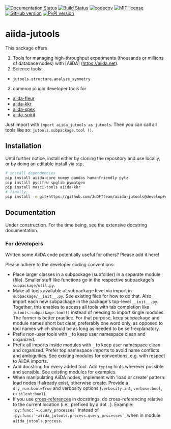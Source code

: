 [![Documentation Status](https://readthedocs.org/projects/aiida-jutools/badge/?version=latest)](https://aiida-jutools.readthedocs.io/en/latest/?badge=latest)
[![Build Status](https://travis-ci.org/JuDFTteam/aiida-jutools.svg?branch=master)](https://travis-ci.org/JuDFTteam/aiida-jutools)
[![codecov](https://codecov.io/gh/JuDFTteam/aiida-jutools/branch/master/graph/badge.svg)](https://codecov.io/gh/JuDFTteam/aiida-jutools)
[![MIT license](http://img.shields.io/badge/license-MIT-brightgreen.svg)](http://opensource.org/licenses/MIT)
[![GitHub version](https://badge.fury.io/gh/JuDFTteam%2Faiida-jutools.svg)](https://badge.fury.io/gh/JuDFTteam%2Faiida-jutools)
[![PyPI version](https://badge.fury.io/py/aiida-jutools.svg)](https://badge.fury.io/py/aiida-jutools)

# aiida-jutools

This package offers

1. Tools for managing high-throughput experiments (thousands or millions of database nodes) with [AiiDA]
   (https://aiida.net).
2. Science tools:
  - `jutools.structure.analyze_symmetry`
3. common plugin developer tools for
  - [aiida-fleur](https://github.com/JuDFTteam/aiida-kkr/)
  - [aiida-kkr](https://github.com/JuDFTteam/aiida-fleur)
  - [aiida-spex](https://iffgit.fz-juelich.de/chand/aiida-spex)
  - [aiida-spirit](https://github.com/JuDFTteam/aiida-spirit)

Just import with ``import aiida_jutools as jutools``. Then you can call all tools like so: ``jutools.subpackage.tool
()``.

## Installation

Until further notice, install either by cloning the repository and use locally, 
or by doing an editable install via `pip.`

```bash
# install dependencies
pip install aiida-core numpy pandas humanfriendly pytz
pip install pycifrw spglib pymatgen
pip install masci-tools aiida-kkr
# finally:
pip install -e git+https://github.com/JuDFTteam/aiida-jutools@develop#egg=aiida-jutools
```

## Documentation

Under construction. For the time being, see the extensive docstring documentation.

### For developers

Written some AiiDA code potentially useful for others? Please add it here!

Please adhere to the developer coding conventions:
- Place larger classes in a subpackage (subfolder) in a separate module (file). Smaller stuff like functions go in the 
  respective subpackage's ``subpackage/util.py``.
- Make all tools available at subpackage level via import in ``subpackage/__init__.py``. See existing files for how 
  to do that. Also import each new subpackage in the package's top-level ``__init__.py``. Together, this enables to 
  access all tools with tab completion like ``jutools.subpackage.tool()`` instead of needing to import single modules. 
  The former is better practice. For that purpose, keep subpackage and module names short but clear, preferably one 
  word only, as opposed to tool names which should be as long as needed to be self-explanatory. 
- Prefix non-user tools with ``_`` to keep user namespace clean and organized.
- Prefix all imports inside modules with ``_`` to keep user namespace clean and organized. Prefer top namespace 
  imports to avoid name conflicts and ambiguities. See existing modules for conventions, e.g. with respect to AiiDA 
  imports.
- Add docstring for every added tool. Add ``typing`` hints wherever possible and sensible. See existing modules for 
  examples.
- When manipulating AiiDA nodes, implement with 'load or create' pattern: load nodes if already exist, otherwise create.
  Provide a ``dry_run:bool=True`` and verbosity options (``verbosity:int``, ``verbose:bool``, or ``silent:bool``).
- If you use [cross-references](https://www.sphinx-doc.org/en/master/usage/restructuredtext/domains.html#cross-referencing-python-objects) 
  in docstrings, do cross-referencing relative to the current location (i.e., prefixed by a dot `.`). Example: 
  `` :py:func:`~.query_processes` `` instead of 
  `` :py:func:`~aiida_jutools.process.query_processes` ``, when in module `aiida_jutools.process`.  

